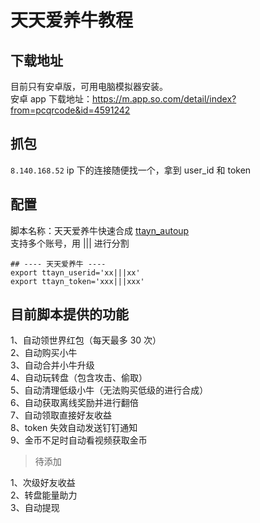 # 天天爱养牛教程

## 下载地址

目前只有安卓版，可用电脑模拟器安装。  
安卓 app 下载地址：https://m.app.so.com/detail/index?from=pcqrcode&id=4591242

## 抓包

`8.140.168.52` ip 下的连接随便找一个，拿到 user_id 和 token

## 配置

脚本名称：天天爱养牛快速合成 [ttayn_autoup](./wool/ttayn_autoup.js)  
支持多个账号，用 ||| 进行分割

```text
## ---- 天天爱养牛 ----
export ttayn_userid='xx|||xx'
export ttayn_token='xxx|||xxx'
```

## 目前脚本提供的功能

1、自动领世界红包（每天最多 30 次）  
2、自动购买小牛  
3、自动合并小牛升级  
4、自动玩转盘（包含攻击、偷取）  
5、自动清理低级小牛（无法购买低级的进行合成）  
6、自动获取离线奖励并进行翻倍  
7、自动领取直接好友收益  
8、token 失效自动发送钉钉通知  
9、金币不足时自动看视频获取金币  

> 待添加  

1、次级好友收益  
2、转盘能量助力  
3、自动提现  
